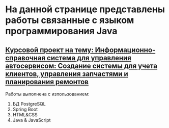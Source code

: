 # На данной странице представлены работы связанные с языком программирования Java 
## [Курсовой проект на тему: Информационно-справочная система для управления автосервисом: Создание системы для учета клиентов, управления запчастями и планирования ремонтов](https://github.com/MichaelErhan/Kursovaya)
Работы выполнена с изпользованием: 
1. БД PostgreSQL
2. Spring Boot
3. HTML&CSS
4. Java & JavaScript
